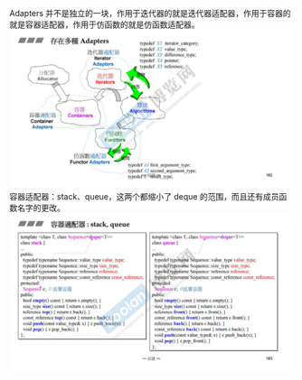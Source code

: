 Adapters 并不是独立的一块，作用于迭代器的就是迭代器适配器，作用于容器的就是容器适配器，作用于仿函数的就是仿函数适配器。
![](attachments/32.1.1存在多种Adapter.jpg)
容器适配器：stack、queue，这两个都缩小了 deque 的范围，而且还有成员函数名字的更改。
![](attachments/32.1.2存在多种Adapter.jpg)